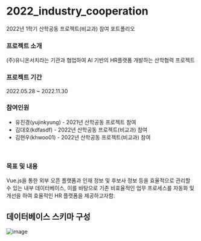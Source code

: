 # 2022_industry_cooperation
2022년 1학기 산학공동 프로젝트(비교과) 참여 포트폴리오


### 프로젝트 소개
  (주)유니온서치라는 기관과 협업하여 AI 기반의 HR플랫폼 개발하는 산학협력 프로젝트
<br>

### 프로젝트 기간
  2022.05.28 ~ 2022.11.30
<br>

### 참여인원
  - 유진경(yujinkyung) - 2021년 산학공동 프로젝트 참여
  - 김대호(kdfasdf) - 2022년 산학공동 프로젝트(비교과) 참여
  - 김현우(khwoo01) - 2022년 산학공동 프로젝트(비교과) 참여
 <br>

### 목표 및 내용
Vue.js을 통한 외부 오픈 플랫폼과 인재 정보 및 후보사 정보 등을 효율적으로 관리할 수 있는 내부 데이터베이스, 이를 바탕으로 기존 비효율적인 업무 프로세스를 자동화 및 개선을 하여 효율적인 HR 플랫폼을 제공하고자함.
<br>

## 데이터베이스 스키마 구성
![image](https://user-images.githubusercontent.com/83395200/220015354-8464e5cc-efb9-4b31-b57e-042df59c4219.png)
<br>

